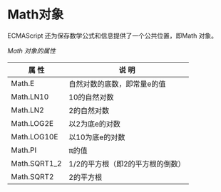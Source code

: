 # Math对象

ECMAScript 还为保存数学公式和信息提供了一个公共位置，即Math 对象。

*Math 对象的属性*

| 属 性          | 说 明                |
| ------------ | ------------------ |
| Math.E       | 自然对数的底数，即常量e的值     |
| Math.LN10    | 10的自然对数            |
| Math.LN2     | 2的自然对数             |
| Math.LOG2E   | 以2为底e的对数           |
| Math.LOG10E  | 以10为底e的对数          |
| Math.PI      | π的值                |
| Math.SQRT1_2 | 1/2的平方根（即2的平方根的倒数） |
| Math.SQRT2   | 2的平方根              |

